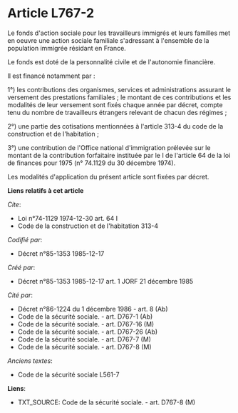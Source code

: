 # Article L767-2

Le fonds d'action sociale pour les travailleurs immigrés et leurs familles met en oeuvre une action sociale familiale
s'adressant à l'ensemble de la population immigrée résidant en France.

Le fonds est doté de la personnalité civile et de l'autonomie financière. 

Il est financé notamment par : 

1°) les contributions des organismes, services et administrations assurant le versement des prestations familiales ; le
montant de ces contributions et les modalités de leur versement sont fixés chaque année par décret, compte tenu du nombre de
travailleurs étrangers relevant de chacun des régimes ; 

2°) une partie des cotisations mentionnées à l'article 313-4 du code de la construction et de l'habitation ; 

3°) une contribution de l'Office national d'immigration prélevée sur le montant de la contribution forfaitaire instituée par
le I de l'article 64 de la loi de finances pour 1975 (n° 74.1129 du 30 décembre 1974). 

Les modalités d'application du présent article sont fixées par décret.

**Liens relatifs à cet article**

_Cite_:

  - Loi n°74-1129 1974-12-30 art. 64 I
  - Code de la construction et de l'habitation 313-4

_Codifié par_:

  - Décret n°85-1353 1985-12-17

_Créé par_:

  - Décret n°85-1353 1985-12-17 art. 1 JORF 21 décembre 1985

_Cité par_:

  - Décret n°86-1224 du 1 décembre 1986 - art. 8 (Ab)
  - Code de la sécurité sociale. - art. D767-1 (Ab)
  - Code de la sécurité sociale. - art. D767-16 (M)
  - Code de la sécurité sociale. - art. D767-26 (Ab)
  - Code de la sécurité sociale. - art. D767-7 (M)
  - Code de la sécurité sociale. - art. D767-8 (M)

_Anciens textes_:

  - Code de la sécurité sociale L561-7

**Liens**:

  - TXT_SOURCE: Code de la sécurité sociale. - art. D767-8 (M)
